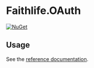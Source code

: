 # Faithlife.OAuth

[![NuGet](https://img.shields.io/nuget/v/Faithlife.OAuth.svg)](https://www.nuget.org/packages/Faithlife.OAuth)

## Usage

See the [reference documentation](Faithlife.OAuth.md).
